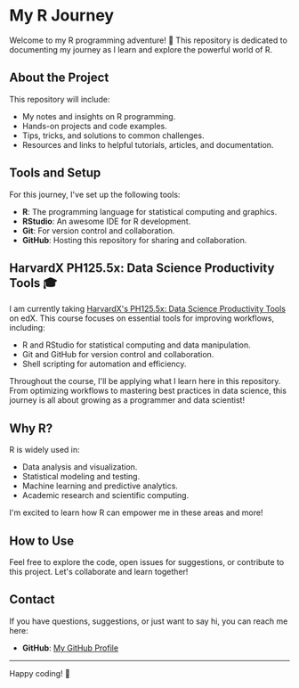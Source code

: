 # My R Journey

Welcome to my R programming adventure! 🎉 This repository is dedicated to documenting my journey as I learn and explore the powerful world of R.

## About the Project

This repository will include:
- My notes and insights on R programming.
- Hands-on projects and code examples.
- Tips, tricks, and solutions to common challenges.
- Resources and links to helpful tutorials, articles, and documentation.

## Tools and Setup

For this journey, I've set up the following tools:
- **R**: The programming language for statistical computing and graphics.
- **RStudio**: An awesome IDE for R development.
- **Git**: For version control and collaboration.
- **GitHub**: Hosting this repository for sharing and collaboration.

## HarvardX PH125.5x: Data Science Productivity Tools 🎓

I am currently taking [HarvardX's PH125.5x: Data Science Productivity Tools](https://www.edx.org/course/data-science-productivity-tools) on edX. This course focuses on essential tools for improving workflows, including:
- R and RStudio for statistical computing and data manipulation.
- Git and GitHub for version control and collaboration.
- Shell scripting for automation and efficiency.

Throughout the course, I'll be applying what I learn here in this repository. From optimizing workflows to mastering best practices in data science, this journey is all about growing as a programmer and data scientist!

## Why R?

R is widely used in:
- Data analysis and visualization.
- Statistical modeling and testing.
- Machine learning and predictive analytics.
- Academic research and scientific computing.

I'm excited to learn how R can empower me in these areas and more!

## How to Use

Feel free to explore the code, open issues for suggestions, or contribute to this project. Let's collaborate and learn together!

## Contact

If you have questions, suggestions, or just want to say hi, you can reach me here:
- **GitHub**: [My GitHub Profile]([https://github.com/YOUR_USERNAME](https://github.com/Blacklightnin9))

---

Happy coding! 🚀
